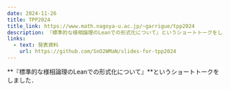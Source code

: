 ```yaml
---
date: 2024-11-26
title: TPP2024
title_link: https://www.math.nagoya-u.ac.jp/~garrigue/tpp2024
description: 『標準的な様相論理のLeanでの形式化について』というショートトークをしました．
links: 
  - text: 発表資料
    url: https://github.com/SnO2WMaN/slides-for-tpp2024
---
```


**『標準的な様相論理のLeanでの形式化について』**というショートトークをしました．
